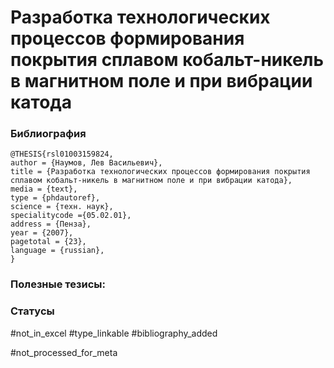 # Разработка технологических процессов формирования покрытия сплавом кобальт-никель в магнитном поле и при вибрации катода

### Библиография
```
@THESIS{rsl01003159824,
author = {Наумов, Лев Васильевич},
title = {Разработка технологических процессов формирования покрытия сплавом кобальт-никель в магнитном поле и при вибрации катода},
media = {text},
type = {phdautoref},
science = {техн. наук},
specialitycode ={05.02.01},
address = {Пенза},
year = {2007},
pagetotal = {23},
language = {russian},
}
```

### Полезные тезисы:

### Статусы
#not_in_excel 
#type_linkable 
#bibliography_added

#not_processed_for_meta
